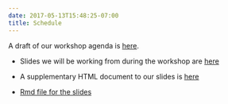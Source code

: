 ```yaml
---
date: 2017-05-13T15:48:25-07:00
title: Schedule
---
```


A draft of our workshop agenda is [here](https://docs.google.com/document/d/12Ai7wxK5OTrIwwrSJQewXHcqpMJ09lB-HkGN3BbShy4/edit?usp=sharing).

- Slides we will be working from during the workshop are [here](https://ismayc.github.io/moderndive-workshops/slides/slide_deck.html)

- A supplementary HTML document to our slides is [here](https://ismayc.github.io/moderndive-workshops/slides/slide_document.html)

- [Rmd file for the slides](https://raw.githubusercontent.com/ismayc/moderndive-workshops/master/docs/slides/slide_deck.Rmd)